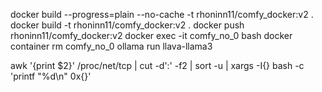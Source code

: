 docker build --progress=plain --no-cache -t rhoninn11/comfy_docker:v2 .
docker build -t rhoninn11/comfy_docker:v2 .
docker push rhoninn11/comfy_docker:v2
docker exec -it comfy_no_0 bash
docker container rm comfy_no_0
ollama run llava-llama3

<!-- count lines??? -->
awk '{print $2}' /proc/net/tcp | cut -d':' -f2 | sort -u | xargs -I{} bash -c 'printf "%d\n" 0x{}'


